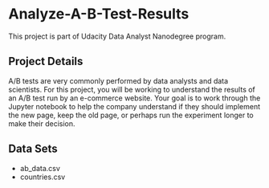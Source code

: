 # Analyze-A-B-Test-Results

This project is part of Udacity Data Analyst Nanodegree program.

## Project Details

A/B tests are very commonly performed by data analysts and data scientists. For this project, you will be working to understand the results of an A/B test run by an e-commerce website. Your goal is to work through the Jupyter notebook to help the company understand if they should implement the new page, keep the old page, or perhaps run the experiment longer to make their decision.

## Data Sets

* ab_data.csv
* countries.csv

